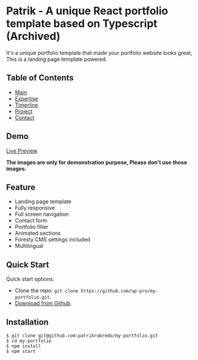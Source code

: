 # Patrik - A unique React portfolio template based on Typescript (Archived)

It's a unique portfolio template that made your portfolio website looks great, This is a landing page template powered.

## Table of Contents

- [Main](#main)
- [Expertise](#expertise)
- [Timerline](#timeline)
- [Project](#project)
- [Contact](#contact)

## Demo

[Live Preview](https://patrik-robredo.netlify.app//).

**The images are only for demonstration purpose, Please don't use those images.**

## Feature

- Landing page template
- Fully responsive
- Full screen navigation
- Contact form
- Portfolio filter
- Animated sections
- Foresty CMS settings included
- Multilingual

## Quick Start
Quick start options:

- Clone the repo: `git clone https://github.com/up-pro/my-portfolio.git`.
- [Download from Github](https://github.com/up-pro/my-portfolio/archive/refs/heads/main.zip).

## Installation

```
$ git clone git@github.com:patrikrobredo/my-portfolio.git
$ cd my-portfolio
$ npm install
$ npm start
```